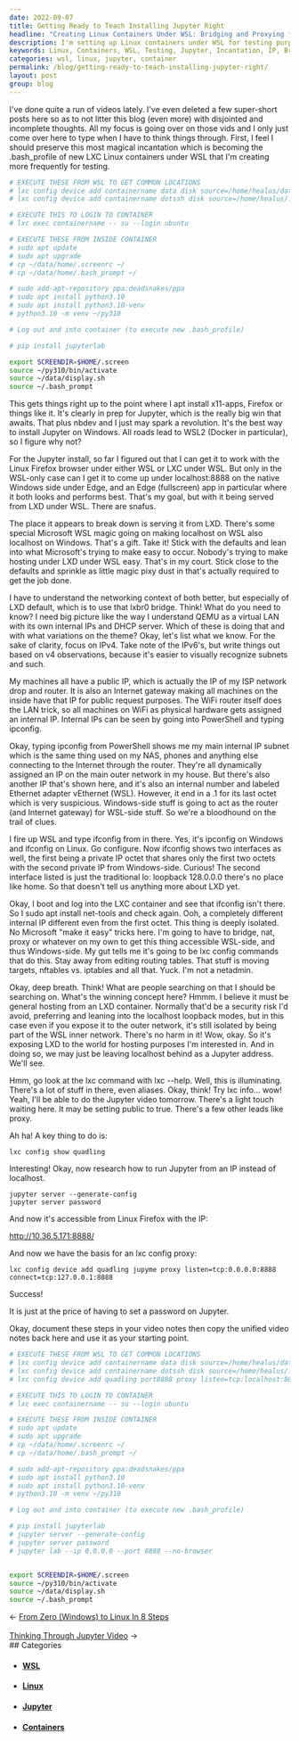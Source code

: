 ```yaml
---
date: 2022-09-07
title: Getting Ready to Teach Installing Jupyter Right
headline: "Creating Linux Containers Under WSL: Bridging and Proxying for Access to Jupyter"
description: I'm setting up Linux containers under WSL for testing purposes, using a magical incantation to install Jupyter. I'm running into issues with the container having a different internal IP than the one on Windows-side, so I'm researching commands like lxc config and jupyter server to bridge, NAT, and proxy. After setting a password on Jupyter, I was able to access the LX - come read my blog post to find out how!
keywords: Linux, Containers, WSL, Testing, Jupyter, Incantation, IP, Bridge, NAT, Proxy, Password, LXD, Config, Server, Accessible
categories: wsl, linux, jupyter, container
permalink: /blog/getting-ready-to-teach-installing-jupyter-right/
layout: post
group: blog
---
```



I've done quite a run of videos lately. I've even deleted a few super-short
posts here so as to not litter this blog (even more) with disjointed and
incomplete thoughts. All my focus is going over on those vids and I only just
come over here to type when I have to think things through. First, I feel I
should preserve this most magical incantation which is becoming the
.bash_profile of new LXC Linux containers under WSL that I'm creating more
frequently for testing.

```bash
# EXECUTE THESE FROM WSL TO GET COMMON LOCATIONS
# lxc config device add containername data disk source=/home/healus/data/ path=/home/ubuntu/data/
# lxc config device add containername dotssh disk source=/home/healus/.ssh/ path=/home/ubuntu/.ssh/

# EXECUTE THIS TO LOGIN TO CONTAINER
# lxc exec containername -- su --login ubuntu

# EXECUTE THESE FROM INSIDE CONTAINER
# sudo apt update
# sudo apt upgrade
# cp ~/data/home/.screenrc ~/
# cp ~/data/home/.bash_prompt ~/

# sudo add-apt-repository ppa:deadsnakes/ppa
# sudo apt install python3.10
# sudo apt install python3.10-venv
# python3.10 -m venv ~/py310

# Log out and into container (to execute new .bash_profile)

# pip install jupyterlab

export SCREENDIR=$HOME/.screen
source ~/py310/bin/activate
source ~/data/display.sh
source ~/.bash_prompt
```

This gets things right up to the point where I apt install x11-apps, Firefox or
things like it. It's clearly in prep for Jupyter, which is the really big win
that awaits. That plus nbdev and I just may spark a revolution. It's the best
way to install Jupyter on Windows. All roads lead to WSL2 (Docker in
particular), so I figure why not?

For the Jupyter install, so far I figured out that I can get it to work with
the Linux Firefox browser under either WSL or LXC under WSL. But only in the
WSL-only case can I get it to come up under localhost:8888 on the native
Windows side under Edge, and an Edge (fullscreen) app in particular where it
both looks and performs best. That's my goal, but with it being served from LXD
under WSL. There are snafus.

The place it appears to break down is serving it from LXD. There's some special
Microsoft WSL magic going on making localhost on WSL also localhost on Windows.
That's a gift. Take it! Stick with the defaults and lean into what Microsoft's
trying to make easy to occur. Nobody's trying to make hosting under LXD under
WSL easy. That's in my court. Stick close to the defaults and sprinkle as
little magic pixy dust in that's actually required to get the job done.

I have to understand the networking context of both better, but especially of
LXD default, which is to use that lxbr0 bridge. Think! What do you need to
know? I need big picture like the way I understand QEMU as a virtual LAN with
its own internal IPs and DHCP server. Which of these is doing that and with
what variations on the theme? Okay, let's list what we know. For the sake of
clarity, focus on IPv4. Take note of the IPv6's, but write things out based on
v4 observations, because it's easier to visually recognize subnets and such.

My machines all have a public IP, which is actually the IP of my ISP network
drop and router. It is also an Internet gateway making all machines on the
inside have that IP for public request purposes. The WiFi router itself does
the LAN trick, so all machines on WiFi as physical hardware gets assigned an
internal IP. Internal IPs can be seen by going into PowerShell and typing
ipconfig.

Okay, typing ipconfig from PowerShell shows me my main internal IP subnet which
is the same thing used on my NAS, phones and anything else connecting to the
Internet through the router. They're all dynamically assigned an IP on the main
outer network in my house. But there's also another IP that's shown here, and
it's also an internal number and labeled Ethernet adapter vEthernet (WSL).
However, it end in a .1 for its last octet which is very suspicious.
Windows-side stuff is going to act as the router (and Internet gateway) for
WSL-side stuff. So we're a bloodhound on the trail of clues.

I fire up WSL and type ifconfig from in there. Yes, it's ipconfig on Windows
and ifconfig on Linux. Go configure. Now ifconfig shows two interfaces as well,
the first being a private IP octet that shares only the first two octets with
the second private IP from Windows-side. Curious! The second interface listed
is just the traditional lo: loopback 128.0.0.0 there's no place like home. So
that doesn't tell us anything more about LXD yet.

Okay, I boot and log into the LXC container and see that ifconfig isn't there.
So I sudo apt install net-tools and check again. Ooh, a completely different
internal IP different even from the first octet. This thing is deeply isolated.
No Microsoft "make it easy" tricks here. I'm going to have to bridge, nat,
proxy or whatever on my own to get this thing accessible WSL-side, and thus
Windows-side. My gut tells me it's going to be lxc config commands that do
this. Stay away from editing routing tables. That stuff is moving targets,
nftables vs. iptables and all that. Yuck. I'm not a netadmin.

Okay, deep breath. Think! What are people searching on that I should be
searching on. What's the winning concept here? Hmmm. I believe it must be
general hosting from an LXD container. Normally that'd be a security risk I'd
avoid, preferring and leaning into the localhost loopback modes, but in this
case even if you expose it to the outer network, it's still isolated by being
part of the WSL inner network. There's no harm in it! Wow, okay. So it's
exposing LXD to the world for hosting purposes I'm interested in. And in doing
so, we may just be leaving localhost behind as a Jupyter address. We'll see.

Hmm, go look at the lxc command with lxc --help. Well, this is illuminating.
There's a lot of stuff in there, even aliases. Okay, think! Try lxc info...
wow! Yeah, I'll be able to do the Jupyter video tomorrow. There's a light touch
waiting here. It may be setting public to true. There's a few other leads like
proxy.

Ah ha! A key thing to do is:

    lxc config show quadling

Interesting! Okay, now research how to run Jupyter from an IP instead of
localhost.

    jupyter server --generate-config
    jupyter server password

And now it's accessible from Linux Firefox with the IP:

http://10.36.5.171:8888/

And now we have the basis for an lxc config proxy:

    lxc config device add quadling jupyme proxy listen=tcp:0.0.0.0:8888 connect=tcp:127.0.0.1:8888

Success!

It is just at the price of having to set a password on Jupyter.

Okay, document these steps in your video notes then copy the unified video
notes back here and use it as your starting point.

```bash
# EXECUTE THESE FROM WSL TO GET COMMON LOCATIONS
# lxc config device add containername data disk source=/home/healus/data/ path=/home/ubuntu/data/
# lxc config device add containername dotssh disk source=/home/healus/.ssh/ path=/home/ubuntu/.ssh/
# lxc config device add quadling port8888 proxy listen=tcp:localhost:8888 connect=tcp:localhost:8888

# EXECUTE THIS TO LOGIN TO CONTAINER
# lxc exec containername -- su --login ubuntu

# EXECUTE THESE FROM INSIDE CONTAINER
# sudo apt update
# sudo apt upgrade
# cp ~/data/home/.screenrc ~/
# cp ~/data/home/.bash_prompt ~/

# sudo add-apt-repository ppa:deadsnakes/ppa
# sudo apt install python3.10
# sudo apt install python3.10-venv
# python3.10 -m venv ~/py310

# Log out and into container (to execute new .bash_profile)

# pip install jupyterlab
# jupyter server --generate-config
# jupyter server password
# jupyter lab --ip 0.0.0.0 --port 8888 --no-browser


export SCREENDIR=$HOME/.screen
source ~/py310/bin/activate
source ~/data/display.sh
source ~/.bash_prompt
```


<div class="arrow-links"><div class="post-nav-prev"><span class="arrow">&larr;&nbsp;</span><a href="/blog/from-zero-windows-to-linux-in-8-steps/">From Zero (Windows) to Linux In 8 Steps</a></div> &nbsp; <div class="post-nav-next"><a href="/blog/thinking-through-jupyter-video/">Thinking Through Jupyter Video</a><span class="arrow">&nbsp;&rarr;</span></div></div>
## Categories

<ul>
<li><h4><a href='/wsl/'>WSL</a></h4></li>
<li><h4><a href='/linux/'>Linux</a></h4></li>
<li><h4><a href='/jupyter/'>Jupyter</a></h4></li>
<li><h4><a href='/container/'>Containers</a></h4></li></ul>